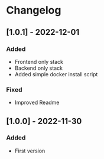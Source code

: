 # Changelog

## [1.0.1] - 2022-12-01
### Added
- Frontend only stack
- Backend only stack
- Added simple docker install script
### Fixed
- Improved Readme

## [1.0.0] - 2022-11-30
### Added
- First version
